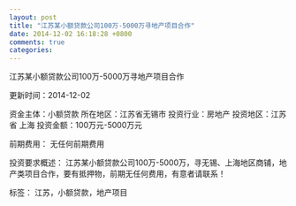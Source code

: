 ```yaml
---
layout: post
title: "江苏某小额贷款公司100万-5000万寻地产项目合作"
date: 2014-12-02 16:18:28 +0800
comments: true
categories: 
---
```

江苏某小额贷款公司100万-5000万寻地产项目合作



更新时间：2014-12-02

资金主体：小额贷款
所在地区：江苏省无锡市
投资行业：房地产
投资地区：江苏省 上海
投资金额：100万元-5000万元

前期费用：
无任何前期费用

投资要求概述：
江苏某小额贷款公司100万-5000万，寻无锡、上海地区商铺，地产类项目合作，要有抵押物，前期无任何费用，有意者请联系！

标签：
江苏，小额贷款，地产项目

